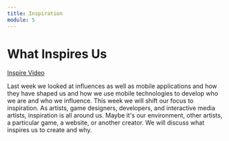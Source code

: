 ```yaml
---
title: Inspiration
module: 5
---
```


# What Inspires Us <br />

<p><a href="//www.youtube.com/embed/LTxlvS_BYBs" data-lity>Inspire Video</a></p>

Last week we looked at influences as well as mobile applications and how they have shaped us and how we use mobile technologies to develop who we are and who we influence. This week we will shift our focus to inspiration. As artists, game designers, developers, and interactive media artists, inspiration is all around us. Maybe it's our environment, other artists, a particular game, a website, or another creator.  We will discuss what inspires us to create and why.
